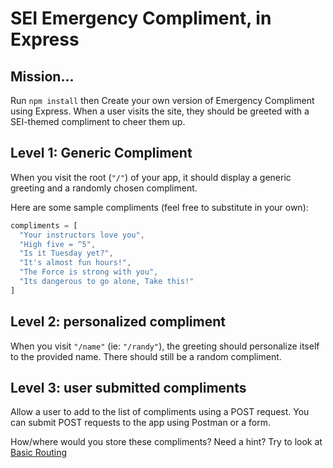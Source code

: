 # SEI Emergency Compliment, in Express

## Mission…

Run `npm install` then Create your own version of Emergency Compliment using Express. When a user visits the site, they should be greeted with a SEI-themed compliment to cheer them up.


## Level 1: Generic Compliment

When you visit the root (`"/"`) of your app, it should display a generic greeting and a randomly chosen compliment.

Here are some sample compliments
(feel free to substitute in your own):

```js
compliments = [
  "Your instructors love you",
  "High five = ^5",
  "Is it Tuesday yet?",
  "It's almost fun hours!",
  "The Force is strong with you",
  "Its dangerous to go alone, Take this!"
]
```

## Level 2: personalized compliment

When you visit `"/name"` (ie: `"/randy"`), the greeting should personalize itself to the provided name. There should still be a random compliment.

## Level 3: user submitted compliments

Allow a user to add to the list of compliments using a POST request. You can submit POST requests to the app using Postman or a form.

How/where would you store these compliments?  Need a hint?  Try to look at [Basic Routing](https://expressjs.com/en/starter/basic-routing.html)
